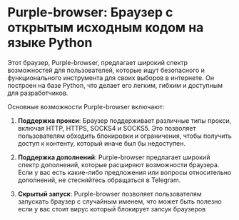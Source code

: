 # Purple-browser: Браузер с открытым исходным кодом на языке Python

Этот браузер, Purple-browser, предлагает широкий спектр возможностей для пользователей, которые ищут  безопасного и функционального инструмента для своих выборов в интернете. 
Он построен на базе Python, что делает его легким, гибким и доступным для разработчиков.

Основные возможности Purple-browser включают:

1. **Поддержка прокси**: Браузер поддерживает различные типы прокси, включая HTTP, HTTPS, SOCKS4 и SOCKS5. Это позволяет пользователям обходить блокировки и ограничения, чтобы получить доступ к контенту, который иначе был бы недоступен.

2. **Поддержка дополнений**: Purple-browser предлагает широкий спектр дополнений, которые расширяют возможности браузера. Если у вас есть какие-либо предложения или вопросы относительно дополнений, не стесняйтесь обращаться в Telegram.

3. **Скрытый запуск**: Purple-browser позволяет пользователям запускать браузер с случайным именем, что может быть полезно если у вас стоит вирус который блокирует запсук браузеров

